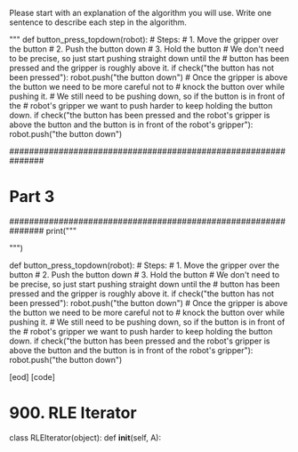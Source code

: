

Please start with an explanation of the algorithm you will use. Write one
sentence to describe each step in the algorithm.


"""
def button_press_topdown(robot):
    # Steps:
    #  1. Move the gripper over the button
    #  2. Push the button down
    #  3. Hold the button
    # We don't need to be precise, so just start pushing straight down until the
    # button has been pressed and the gripper is roughly above it.
    if check("the button has not been pressed"):
        robot.push("the button down")
    # Once the gripper is above the button we need to be more careful not to
    # knock the button over while pushing it.
    # We still need to be pushing down, so if the button is in front of the
    # robot's gripper we want to push harder to keep holding the button down.
    if check("the button has been pressed and the robot's gripper is above the button and the button is in front of the robot's gripper"):
        robot.push("the button down")


###############################################################
# Part 3
###############################################################
print("""


""")

def button_press_topdown(robot):
    # Steps:
    #  1. Move the gripper over the button
    #  2. Push the button down
    #  3. Hold the button
    # We don't need to be precise, so just start pushing straight down until the
    # button has been pressed and the gripper is roughly above it.
    if check("the button has not been pressed"):
        robot.push("the button down")
    # Once the gripper is above the button we need to be more careful not to
    # knock the button over while pushing it.
    # We still need to be pushing down, so if the button is in front of the
    # robot's gripper we want to push harder to keep holding the button down.
    if check("the button has been pressed and the robot's gripper is above the button and the button is in front of the robot's gripper"):
        robot.push("the button down")

[eod] [code]
# 900. RLE Iterator


class RLEIterator(object):
    def __init__(self, A):
        